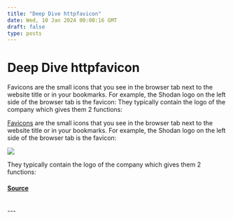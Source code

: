 ```yaml
---
title: "Deep Dive httpfavicon"
date: Wed, 10 Jan 2024 00:08:16 GMT
draft: false
type: posts
---
```

# Deep Dive httpfavicon





Favicons are the small icons that you see in the browser tab next to the website title or in your bookmarks. For example, the Shodan logo on the left side of the browser tab is the favicon: They typically contain the logo of the company which gives them 2 functions:

[Favicons](https://en.wikipedia.org/wiki/Favicon) are the small icons that you see in the browser tab next to the website title or in your bookmarks. For example, the Shodan logo on the left side of the browser tab is the favicon:

![](https://blog.shodan.io/content/images/2024/01/Screenshot-from-2024-01-01-11-13-24.png)

They typically contain the logo of the company which gives them 2 functions:

#### [Source](https://blog.shodan.io/deep-dive-http-favicon/)

<br/>
---
